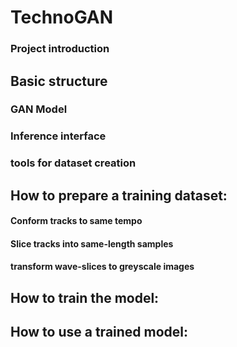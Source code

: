 # TechnoGAN
### Project introduction

## Basic structure
### GAN Model
### Inference interface
### tools for dataset creation

## How to prepare a training dataset:
#### Conform tracks to same tempo
#### Slice tracks into same-length samples
#### transform wave-slices to greyscale images

## How to train the model:

## How to use a trained model:
